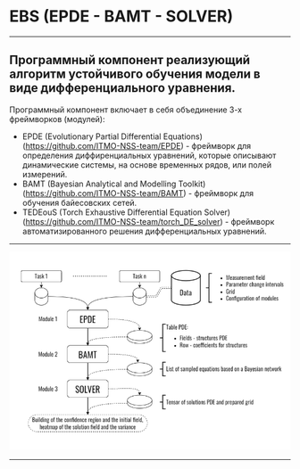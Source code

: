 # EBS (EPDE - BAMT - SOLVER)

---
Программный компонент реализующий алгоритм
устойчивого обучения модели в виде дифференциального уравнения.
---
Программный компонент включает в себя объединение 3-х фреймворков (модулей):

+ EPDE (Evolutionary Partial Differential Equations) (https://github.com/ITMO-NSS-team/EPDE) - фреймворк для определения диффиренциальных уравнений, 
которые описывают динамические системы, на основе временных рядов, или полей измерений.
+ BAMT (Bayesian Analytical and Modelling Toolkit) (https://github.com/ITMO-NSS-team/BAMT) - фреймворк для обучения байесовских сетей.
+ TEDEouS (Torch Exhaustive Differential Equation Solver) (https://github.com/ITMO-NSS-team/torch_DE_solver) - 
фреймворк автоматизированного решения дифференциальных уравнений.
---
![title](docs/EBS_new.png)

---